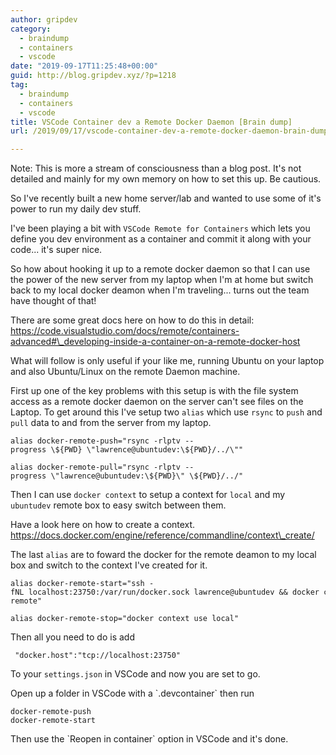 ```yaml
---
author: gripdev
category:
  - braindump
  - containers
  - vscode
date: "2019-09-17T11:25:48+00:00"
guid: http://blog.gripdev.xyz/?p=1218
tag:
  - braindump
  - containers
  - vscode
title: VSCode Container dev a Remote Docker Daemon [Brain dump]
url: /2019/09/17/vscode-container-dev-a-remote-docker-daemon-brain-dump/

---
```

Note: This is more a stream of consciousness than a blog post. It's not detailed and mainly for my own memory on how to set this up. Be cautious.

So I've recently built a new home server/lab and wanted to use some of it's power to run my daily dev stuff.

I've been playing a bit with `VSCode Remote for Containers` which lets you define you dev environment as a container and commit it along with your code... it's super nice.

So how about hooking it up to a remote docker daemon so that I can use the power of the new server from my laptop when I'm at home but switch back to my local docker deamon when I'm traveling... turns out the team have thought of that!

There are some great docs here on how to do this in detail: https://code.visualstudio.com/docs/remote/containers-advanced#\_developing-inside-a-container-on-a-remote-docker-host

What will follow is only useful if your like me, running Ubuntu on your laptop and also Ubuntu/Linux on the remote Daemon machine.

First up one of the key problems with this setup is with the file system access as a remote docker daemon on the server can't see files on the Laptop. To get around this I've setup two `alias` which use `rsync` to `push` and `pull` data to and from the server from my laptop.

```
alias docker-remote-push="rsync -rlptv --progress \${PWD} \"lawrence@ubuntudev:\${PWD}/../\""

alias docker-remote-pull="rsync -rlptv --progress \"lawrence@ubuntudev:\${PWD}\" \${PWD}/../"
```

Then I can use `docker context` to setup a context for `local` and my `ubuntudev` remote box to easy switch between them.

Have a look here on how to create a context. https://docs.docker.com/engine/reference/commandline/context\_create/

The last `alias` are to foward the docker for the remote deamon to my local box and switch to the context I've created for it.

```
alias docker-remote-start="ssh -fNL localhost:23750:/var/run/docker.sock lawrence@ubuntudev && docker context use remote"

alias docker-remote-stop="docker context use local"
```

Then all you need to do is add

```
 "docker.host":"tcp://localhost:23750"

```

To your `settings.json` in VSCode and now you are set to go.

Open up a folder in VSCode with a \`.devcontainer\` then run

```
docker-remote-push
docker-remote-start
```

Then use the \`Reopen in container\` option in VSCode and it's done.
